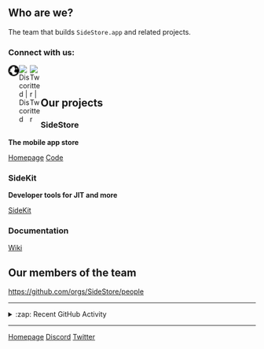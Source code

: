 <!-- 
Docs: How to use GitHub README and actions to auto-generate embedded content.
https://github.com/anuraghazra/github-readme-stats
https://www.youtube.com/watch?v=n6d4KHSKqGk
https://github.com/rahuldkjain/github-profile-readme-generator
 -->

## Who are we?

The team that builds `SideStore.app` and related projects.

### Connect with us:

<!--
[![Website](https://img.shields.io/website?label=sidestore.io&style=for-the-badge&url=https://sidestore.io)](https://sidestore.io)
[![Twitter Follow](https://img.shields.io/twitter/follow/sidestore_io?color=1DA1F2&logo=twitter&style=for-the-badge)](https://twitter.com/intent/follow?original_referer=https%3A%2F%2Fgithub.com%2Fsidestore&screen_name=sidestore)
[![GitHub Followers](https://img.shields.io/github/followers/sidestore?style=for-the-badge)]()
[![GitHub Sponsors](https://img.shields.io/github/sponsors/sidestore?style=for-the-badge
)]() 
-->

[<img align="left" alt="sidestore.io" width="22px" src="https://raw.githubusercontent.com/iconic/open-iconic/master/svg/globe.svg" />][website]
[<img align="left" alt="Discord | Discord" width="22px" src="https://cdn.jsdelivr.net/npm/simple-icons@v3/icons/discord.svg" />][discord]
[<img align="left" alt="Twitter | Twitter" width="22px" src="https://cdn.jsdelivr.net/npm/simple-icons@v3/icons/twitter.svg" />][twitter]

<br />
<br />

## Our projects

### SideStore

__The mobile app store__

[Homepage][website]
[Code][git.sidestore]

### SideKit

__Developer tools for JIT and more__

[SideKit][git.sidekit]

### Documentation

[Wiki][wiki]

## Our members of the team

https://github.com/orgs/SideStore/people

---

<details>
  <summary>:zap: Recent GitHub Activity</summary>

<!--START_SECTION:activity-->
1. ❗️ Opened issue [#6](https://github.com/SideStore/Altcon/issues/6) in [SideStore/Altcon](https://github.com/SideStore/Altcon)
2. 🎉 Merged PR [#1013](https://github.com/SideStore/SideStore/pull/1013) in [SideStore/SideStore](https://github.com/SideStore/SideStore)
3. 🗣 Commented on [#1013](https://github.com/SideStore/SideStore/issues/1013) in [SideStore/SideStore](https://github.com/SideStore/SideStore)
4. 💪 Opened PR [#1013](https://github.com/SideStore/SideStore/pull/1013) in [SideStore/SideStore](https://github.com/SideStore/SideStore)
5. 🎉 Merged PR [#1012](https://github.com/SideStore/SideStore/pull/1012) in [SideStore/SideStore](https://github.com/SideStore/SideStore)
6. 🗣 Commented on [#1012](https://github.com/SideStore/SideStore/issues/1012) in [SideStore/SideStore](https://github.com/SideStore/SideStore)
7. 🎉 Merged PR [#10](https://github.com/SideStore/AltSign/pull/10) in [SideStore/AltSign](https://github.com/SideStore/AltSign)
8. 💪 Opened PR [#10](https://github.com/SideStore/AltSign/pull/10) in [SideStore/AltSign](https://github.com/SideStore/AltSign)
9. 💪 Opened PR [#1012](https://github.com/SideStore/SideStore/pull/1012) in [SideStore/SideStore](https://github.com/SideStore/SideStore)
10. 🗣 Commented on [#988](https://github.com/SideStore/SideStore/issues/988) in [SideStore/SideStore](https://github.com/SideStore/SideStore)
11. 🎉 Merged PR [#144](https://github.com/SideStore/SideStore-Docs/pull/144) in [SideStore/SideStore-Docs](https://github.com/SideStore/SideStore-Docs)
12. 🗣 Commented on [#975](https://github.com/SideStore/SideStore/issues/975) in [SideStore/SideStore](https://github.com/SideStore/SideStore)
13. 🎉 Merged PR [#1](https://github.com/SideStore/MacAnisette/pull/1) in [SideStore/MacAnisette](https://github.com/SideStore/MacAnisette)
14. 💪 Opened PR [#1](https://github.com/SideStore/MacAnisette/pull/1) in [SideStore/MacAnisette](https://github.com/SideStore/MacAnisette)
15. 🎉 Merged PR [#146](https://github.com/SideStore/SideStore-Docs/pull/146) in [SideStore/SideStore-Docs](https://github.com/SideStore/SideStore-Docs)
16. 🗣 Commented on [#1006](https://github.com/SideStore/SideStore/issues/1006) in [SideStore/SideStore](https://github.com/SideStore/SideStore)
17. 🗣 Commented on [#1006](https://github.com/SideStore/SideStore/issues/1006) in [SideStore/SideStore](https://github.com/SideStore/SideStore)
18. 🗣 Commented on [#998](https://github.com/SideStore/SideStore/issues/998) in [SideStore/SideStore](https://github.com/SideStore/SideStore)
19. 🗣 Commented on [#1006](https://github.com/SideStore/SideStore/issues/1006) in [SideStore/SideStore](https://github.com/SideStore/SideStore)
20. 🗣 Commented on [#955](https://github.com/SideStore/SideStore/issues/955) in [SideStore/SideStore](https://github.com/SideStore/SideStore)
<!--END_SECTION:activity-->

</details>

---

[Homepage][patreon] [Discord][discord] [Twitter][twitter]

<!--
- [Patreon][patreon]
- [OpenCollective][opencollective]
- [YouTube][youtube]
-->

[website]: https://sidestore.io
[wiki]: https://wiki.sidestore.io
[twitter]: https://twitter.com/sidestore_io
[discord]: https://discord.gg/sidestore-949183273383395328
[youtube]: https://youtube.com/TODO
[patreon]: https://www.patreon.com/SideStore
[opencollective]: https://opencollective.com/TODO
[git.sidestore]: https://github.com/SideStore/SideStore/
[git.sidekit]: https://github.com/SideStore/SideKit

